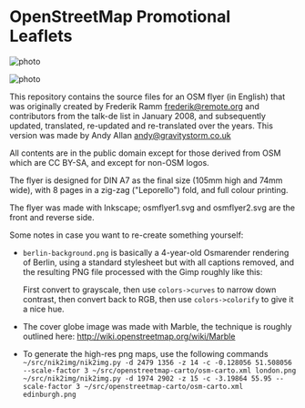 # OpenStreetMap Promotional Leaflets

![photo](https://raw.github.com/gravitystorm/openstreetmap-promotional-leaflets/master/leaflets.jpg)

![photo](https://raw.github.com/gravitystorm/openstreetmap-promotional-leaflets/master/leaflets2.jpg)

This repository contains the source files for an OSM flyer (in English) that was
originally created by Frederik Ramm <frederik@remote.org> and
contributors from the talk-de list in January 2008, and subsequently
updated, translated, re-updated and re-translated over the
years. This version was made by Andy Allan <andy@gravitystorm.co.uk>

All contents are in the public domain except for those derived from OSM
which are CC BY-SA, and except for non-OSM logos.

The flyer is designed for DIN A7 as the final size (105mm high and
74mm wide), with 8 pages in a zig-zag ("Leporello") fold, and full
colour printing.

The flyer was made with Inkscape; osmflyer1.svg and osmflyer2.svg
are the front and reverse side.

Some notes in case you want to re-create something yourself:

* `berlin-background.png` is basically a 4-year-old Osmarender rendering
of Berlin, using a standard stylesheet but with all captions removed,
and the resulting PNG file processed with the Gimp roughly like this:

  First convert to grayscale, then use `colors->curves` to narrow down
contrast, then convert back to RGB, then use `colors->colorify` to give
it a nice hue.

* The cover globe image was made with Marble, the technique is roughly
outlined here: http://wiki.openstreetmap.org/wiki/Marble

* To generate the high-res png maps, use the following commands
`~/src/nik2img/nik2img.py -d 2479 1356 -z 14 -c -0.128056 51.508056 --scale-factor 3 ~/src/openstreetmap-carto/osm-carto.xml london.png`
`~/src/nik2img/nik2img.py -d 1974 2902 -z 15 -c -3.19864 55.95 --scale-factor 3 ~/src/openstreetmap-carto/osm-carto.xml edinburgh.png`
